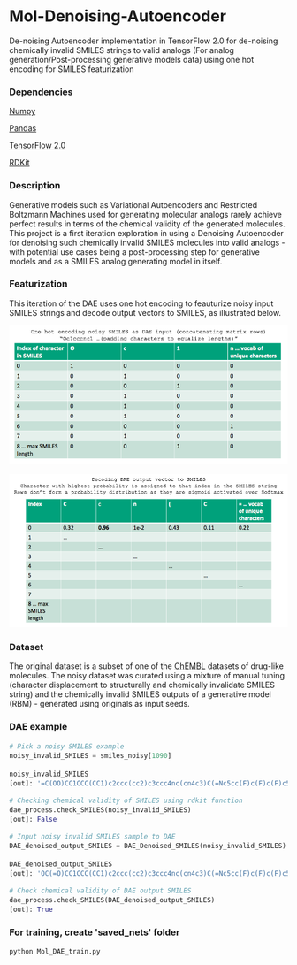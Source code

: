 # Mol-Denoising-Autoencoder

De-noising Autoencoder implementation in TensorFlow 2.0 for de-noising chemically invalid SMILES strings to valid analogs (For analog generation/Post-processing generative models data) using one hot encoding for SMILES featurization

### Dependencies
[Numpy](https://anaconda.org/conda-forge/numpy)

[Pandas](https://anaconda.org/conda-forge/pandas)

[TensorFlow 2.0](https://www.tensorflow.org/install)

[RDKit](https://www.rdkit.org/docs/Install.html)


### Description
Generative models such as Variational Autoencoders and Restricted Boltzmann Machines used for generating molecular analogs rarely achieve perfect results in terms of the chemical validity of the generated molecules. This project is a first iteration exploration in using a Denoising Autoencoder for denoising such chemically invalid SMILES molecules into valid analogs - with potential use cases being a post-processing step for generative models and as a SMILES analog generating model in itself. 

### Featurization
This iteration of the DAE uses one hot encoding to feauturize noisy input SMILES strings and decode output vectors to SMILES, as illustrated below.

![](images/DAE_img1.png)

![](images/DAE_img2.png) 

### Dataset

The original dataset is a subset of one of the [ChEMBL](https://www.ebi.ac.uk/chembl/) datasets of drug-like molecules. The noisy dataset was curated using a mixture of manual tuning (character displacement to structurally and chemically invalidate SMILES string) and the chemically invalid SMILES outputs of a generative model (RBM) - generated using originals as input seeds. 

### DAE example

```python
# Pick a noisy SMILES example
noisy_invalid_SMILES = smiles_noisy[1090]

noisy_invalid_SMILES
[out]: '=C(OO)CC1CCC(CC1)c2ccc(cc2)c3ccc4nc(cn4c3)C(=Nc5cc(F)c(F)c(F)c5)O'
```

```python
# Checking chemical validity of SMILES using rdkit function
dae_process.check_SMILES(noisy_invalid_SMILES)
[out]: False
```

```python
# Input noisy invalid SMILES sample to DAE
DAE_denoised_output_SMILES = DAE_Denoised_SMILES(noisy_invalid_SMILES)

DAE_denoised_output_SMILES
[out]: 'OC(=O)CC1CCC(CC1)c2ccc(cc2)c3ccc4nc(cn4c3)C(=Nc5cc(F)c(F)c(F)c5)O'
```

```python
# Check chemical validity of DAE output SMILES
dae_process.check_SMILES(DAE_denoised_output_SMILES)
[out]: True
```

### For training, create 'saved_nets' folder
```python
python Mol_DAE_train.py
```

